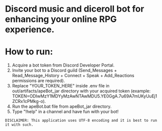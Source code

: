 # Discord music and diceroll bot for enhancing your online RPG experience.

# How to run:

1. Acquire a bot token from Discord Developer Portal.
2. Invite your bot to a Discord guild (Send_Messages + Read_Message_History + Connect + Speak + Add_Reactions permissions are required).
3. Replace "YOUR_TOKEN_HERE" inside .env file in out/artifacts/apeBot_jar directory with your acquired token (example: TOKEN=ODIwMzY1MDYyMzAwNTAwMDU5.YE0GgA.7u69A7mUKyUuEj1ZCRx1cPMkg-o).
4. Run the apeBot.bat file from apeBot_jar directory.
5. Type "!help" in a channel and have fun with your bot!

```DISCLAIMER: This application uses UTF-8 encoding and it is best to run it with such.```
